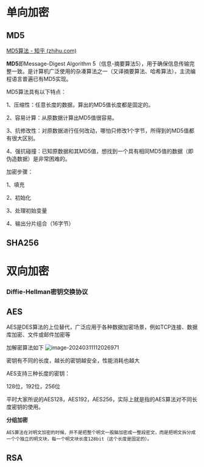 # 单向加密

## MD5

[MD5算法 - 知乎 (zhihu.com)](https://zhuanlan.zhihu.com/p/37257569)

**MD5**即Message-Digest Algorithm 5（信息-摘要算法5），用于确保信息传输完整一致。是计算机广泛使用的杂凑算法之一（又译摘要算法、哈希算法），主流编程语言普遍已有MD5实现。

MD5算法具有以下特点：

1、压缩性：任意长度的数据，算出的MD5值长度都是固定的。

2、容易计算：从原数据计算出MD5值很容易。

3、抗修改性：对原数据进行任何改动，哪怕只修改1个字节，所得到的MD5值都有很大区别。

4、强抗碰撞：已知原数据和其MD5值，想找到一个具有相同MD5值的数据（即伪造数据）是非常困难的。

加密步骤：

1、填充

2、初始化

3、处理初始变量

4、输出分片组合（16字节）

## SHA256



# 双向加密

### Diffie-Hellman密钥交换协议

## AES

AES是DES算法的上位替代，广泛应用于各种数据加密场景，例如TCP连接、数据库加密、文件或邮件加密等

加解密算法如下
![image-20240311112026971](C:\Users\NetPunk\AppData\Roaming\Typora\typora-user-images\image-20240311112026971.png)

密钥有不同的长度，越长的密钥越安全，性能消耗也越大

AES支持三种长度的密钥：

128位，192位，256位

平时大家所说的AES128，AES192，AES256，实际上就是指的AES算法对不同长度密钥的使用。

**分组加密**

~~~
AES算法在对明文加密的时候，并不是把整个明文一股脑加密成一整段密文，而是把明文拆分成一个个独立的明文块，每一个明文块长度128bit（这个长度是固定的）。
~~~

## RSA

